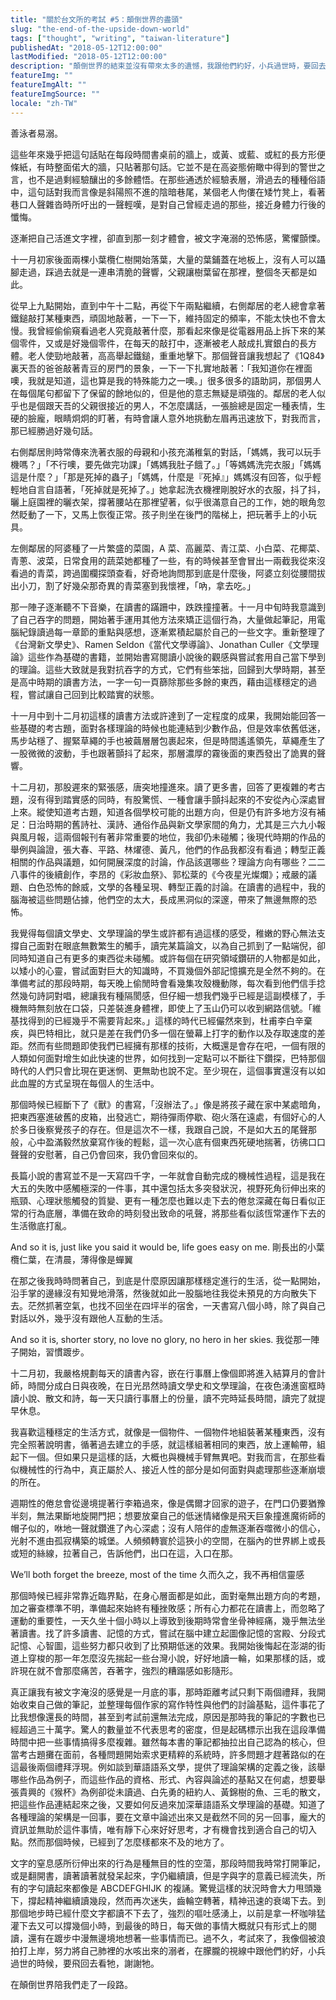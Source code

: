 ```yaml
---
title: "關於台文所的考試 #5：顛倒世界的盡頭"
slug: "the-end-of-the-upside-down-world"
tags: ["thought", "writing", "taiwan-literature"]
publishedAt: "2018-05-12T12:00:00"
lastModified: "2018-05-12T12:00:00"
description: "顛倒世界的結束並沒有帶來太多的遺憾，我跟他們約好，小兵過世時，要回去看牠"
featureImg: ""
featureImgAlt: ""
featureImgSource: ""
locale: "zh-TW"
---
```


善泳者易溺。

這些年來幾乎把這句話貼在每段時間書桌前的牆上，或黃、或藍、或紅的長方形便條紙，有時整面偌大的牆，只貼著那句話。它並不是在高姿態俯瞰中得到的警世之言，也不是過剩經驗釀出的多餘體悟。在那些通透於經驗表層，滑過去的種種俗語中，這句話對我而言像是斜陽照不進的陰暗巷尾，某個老人佝僂在矮竹凳上，看著巷口人聲雜沓時所吁出的一聲輕嘆，是對自己曾經走過的那些，接近身體力行後的懺悔。

逐漸把自己活進文字裡，卻直到那一刻才體會，被文字淹溺的恐怖感，驚懼顫慄。

十一月初家後面兩棵小葉欖仁樹開始落葉，大量的葉鋪蓋在地板上，沒有人可以躡腳走過，踩過去就是一連串清脆的聲響，父親讓樹葉留在那裡，整個冬天都是如此。

從早上九點開始，直到中午十二點，再從下午兩點繼續，右側鄰居的老人總會拿著鐵鎚敲打某種東西，頑固地敲著，一下一下，維持固定的頻率，不能太快也不會太慢。我曾經偷偷窺看過老人究竟敲著什麼，那看起來像是從電器用品上拆下來的某個零件，又或是好幾個零件，在每天的敲打中，逐漸被老人敲成扎實銀白的長方體。老人使勁地敲著，高高舉起鐵鎚，重重地擊下。那個聲音讓我想起了《1Q84》裏天吾的爸爸敲著青豆的房門的景象，一下一下扎實地敲著：「我知道你在裡面噢，我就是知道，這也算是我的特殊能力之一噢。」很多很多的語助詞，那個男人在每個尾句都留下了保留的餘地似的，但是他的意志無疑是頑強的。鄰居的老人似乎也是個跟天吾的父親很接近的男人，不怎麼講話，一張臉總是固定一種表情，生硬的臉龐，眼睛炯炯的盯著，有時會讓人意外地挑動左眉再迅速放下，對我而言，那已經勝過好幾句話。

右側鄰居則時常傳來洗著衣服的母親和小孩充滿稚氣的對話，「媽媽，我可以玩手機嗎？」「不行噢，要先做完功課」「媽媽我肚子餓了。」「等媽媽洗完衣服」「媽媽這是什麼？」「那是死掉的蟲子」「媽媽，什麼是『死掉』」媽媽沒有回答，似乎輕輕地自言自語著，「死掉就是死掉了。」她拿起洗衣機裡剛脫好水的衣服，抖了抖，曬上庭園裡的曬衣架，撐著腰站在那裡望著，似乎很滿意自己的工作，她的眼角忽然眨動了一下，又馬上恢復正常。孩子則坐在後門的階梯上，把玩著手上的小玩具。

左側鄰居的阿婆種了一片繁盛的菜園，A 菜、高麗菜、青江菜、小白菜、花椰菜、青蔥、波菜，日常食用的蔬菜她都種了一些，有的時候甚至會冒出一兩截我從來沒看過的青菜，跨過圍欄探頭查看，好奇地詢問那到底是什麼後，阿婆立刻從腰間拔出小刀，割了好幾朵那奇異的青菜塞到我懷裡，「吶，拿去吃。」

那一陣子逐漸聽不下音樂，在讀書的蹣跚中，跌跌撞撞著。十一月中旬時我意識到了自己吞字的問題，開始著手運用其他方法來矯正這個行為，大量做起筆記，用電腦紀錄讀過每一章節的重點與感想，逐漸累積起屬於自己的一些文字。重新整理了《台灣新文學史》、Ramen Seldon《當代文學導論》、Jonathan Culler《文學理論》這些作為基礎的書籍，並開始書寫閱讀小說後的觀感與嘗試套用自己當下學到的理論。這些大致就是我對抗吞字的方式，它們有些笨拙，回歸到大學時期，甚至是高中時期的讀書方法，一字一句一頁篩除那些多餘的東西，藉由這樣穩定的過程，嘗試讓自己回到比較踏實的狀態。

十一月中到十二月初這樣的讀書方法或許達到了一定程度的成果，我開始能回答一些基礎的考古題，面對各樣理論的時候也能連結到少數作品，但是效率依舊低迷，馬步站穩了、握緊草繩的手也被繭層層包裹起來，但是時間遙遙領先，草繩產生了一股微微的波動，手也跟著顫抖了起來，那層濃厚的霧後面的東西發出了詭異的聲響。

十二月初，那股遲來的緊張感，唐突地撞進來。讀了更多書，回答了更複雜的考古題，沒有得到踏實感的同時，有股驚慌、一種會讓手顫抖起來的不安從內心深處冒上來。縱使知道考古題，知道各個學校可能的出題方向，但是仍有許多地方沒有補足：日治時期的舊詩社、漢詩、通俗作品與新文學家間的角力，尤其是三六九小報與風月報，這兩個報刊有著非常重要的地位，我卻仍未碰觸；後現代時期的作品的舉例與論證，張大春、平路、林燿德、黃凡，他們的作品我都沒有看過；轉型正義相關的作品與議題，如何開展深度的討論，作品該選哪些？理論方向有哪些？二二八事件的後續創作，李昂的《彩妝血祭》、郭松棻的《今夜星光燦爛》；戒嚴的議題、白色恐怖的餘威，文學的各種呈現、轉型正義的討論。在讀書的過程中，我的腦海被這些問題佔據，他們空的太大，長成黑洞似的深邃，帶來了無邊無際的恐怖。

我覺得每個讀文學史、文學理論的學生或許都有過這樣的感受，稚嫩的野心無法支撐自己面對在眼底無數繁生的觸手，讀完某篇論文，以為自己抓到了一點端倪，卻同時知道自己有更多的東西從未碰觸。或許每個在研究領域鑽研的人物都是如此，以矮小的心靈，嘗試面對巨大的知識時，不買幾個外部記憶擴充是全然不夠的。在準備考試的那段時期，每天晚上偷閒時會看幾集攻殼機動隊，每次看到他們信手捻然幾句詩詞對唱，總讓我有種隔閡感，但仔細一想我們幾乎已經是這副模樣了，手機無時無刻放在口袋，只差裝進身體裡，即使上了玉山仍可以收到網路信號。「維基找得到的已經幾乎不需要背起來。」這樣的時代已經儼然來到，杜甫李白辛棄疾，與巴特相比，就只是差在我們仍多一個在螢幕上打字的動作以及存取速度的差距。然而有些問題即使我們已經擁有那樣的技術，大概還是會存在吧，一個有限的人類如何面對增生如此快速的世界，如何找到一定點可以不斷往下鑽探，巴特那個時代的人們只會比現在更迷惘、更無助也說不定。至少現在，這個事實還沒有以如此血腥的方式呈現在每個人的生活中。

那個時候已經斷下了《獸》的書寫，「沒辦法了。」像是將孩子藏在家中某處暗角，把東西塞進破舊的皮箱，出發逃亡，期待彈雨停歇、砲火落在遠處，有個好心的人於多日後察覺孩子的存在。但是這次不一樣，我跟自己說，不是如大五的尾聲那般，心中盈滿毅然放棄寫作後的輕鬆，這一次心底有個東西死硬地揣著，彷彿口口聲聲的安慰著，自己仍會回來，我仍會回來似的。

長篇小說的書寫並不是一天寫四千字，一年就會自動完成的機械性過程，這是我在大五的失敗中感觸極深的一件事，其中還包括太多突發狀況，視野死角衍伸出來的瓶頸、心理狀態觸發的質變、更有一種怎麼也難以走下去的倦怠深藏在每日看似正常的行為底層，準備在致命的時刻發出致命的吼聲，將那些看似該恆常運作下去的生活徹底打亂。

And so it is, just like you said it would be, life goes easy on me.
剛長出的小葉欖仁葉，在清晨，薄得像是蟬翼

在那之後我時時問著自己，到底是什麼原因讓那樣穩定進行的生活，從一點開始，沿手掌的邊緣沒有知覺地滑落，然後就如此一股腦地往我從未預見的方向散失下去。茫然抓著空氣，也找不回坐在四坪半的宿舍，一天書寫八個小時，除了與自己對話以外，幾乎沒有跟他人互動的生活。

And so it is, shorter story, no love no glory, no hero in her skies.
我從那一陣子開始，習慣踱步。

十二月初，我嚴格規劃每天的讀書內容，嵌在行事曆上像個即將進入結算月的會計師，時間分成白日與夜晚，在日光昂然時讀文學史和文學理論，在夜色湧進窗框時讀小說、散文和詩，每一天只讀行事曆上的份量，讀不完時延長時間，讀完了就提早休息。

我喜歡這種穩定的生活方式，就像是一個物件、一個物件地組裝著某種東西，沒有完全照著說明書，循著過去建立的手感，就這樣組著相同的東西，放上運輸帶，組起下一個。但如果只是這樣的話，大概也與機械手臂無異吧。對我而言，在那些看似機械性的行為中，真正屬於人、接近人性的部分是如何面對與處理那些逐漸崩壞的所在。

週期性的倦怠會從邊境提著行李箱過來，像是偶爾才回家的遊子，在門口仍要猶豫半刻，無法果斷地旋開門把；想要放棄自己的低迷情緒像是飛天巨象撞進魔術師的帽子似的，咻地一聲就鑽進了內心深處；沒有人陪伴的虛無逐漸吞噬微小的信心，光射不進由孤寂構築的城堡。人頻頻轉寰於這狹小的空間，在腦內的世界綁上或長或短的絲線，拉著自己，告訴他們，出口在這，入口在那。

We’ll both forget the breeze, most of the time
久而久之，我不再相信靈感

那個時候已經非常靠近臨界點，在身心層面都是如此，面對毫無出題方向的考題，加之審查標準不明，準備起來始終有種挫敗感；所有心力都花在讀書上，而忽略了運動的重要性，一天久坐十個小時以上導致到後期時常會坐骨神經痛，幾乎無法坐著讀書。找了許多讀書、記憶的方式，嘗試在腦中建立起圖像記憶的宮殿、分段式記憶、心智圖，這些努力都只收到了比預期低迷的效果。我開始後悔起在澎湖的街道上穿梭的那一年怎麼沒先揣起一些台灣小說，好好地讀一輪，如果那樣的話，或許現在就不會那麼痛苦，吞著字，強烈的糟蹋感如影隨形。

真正讓我有被文字淹沒的感覺是一月底的事，那時距離考試只剩下兩個禮拜，我開始收束自己做的筆記，並整理每個作家的寫作特性與他們的討論基點，這件事花了比我想像還長的時間，甚至到考試前還無法完成，原因是那時我的筆記的字數也已經超過三十萬字。驚人的數量並不代表思考的密度，但是起碼標示出我在這段準備時間中把一些事情搞得多麼複雜。雖然每本書的筆記都抽拉出自己認為的核心，但當考古題攤在面前，各種問題開始索求更精粹的系統時，許多問題才趕著路似的在這最後兩個禮拜浮現。例如談到華語語系文學，提供了理論架構的定義之後，該舉哪些作品為例子，而這些作品的資格、形式、內容與論述的基點又在何處，想要舉張貴興的《猴杯》為例卻從未讀過、白先勇的紐約人、黃錦樹的魚、三毛的散文，把這些作品連結起來之後，又要如何反過來加深華語語系文學理論的基礎。知道了各種理論的架構是一回事，要在文章中論述出來又是截然不同的另一回事，龐大的資訊並無助於這件事情，唯有靜下心來好好思考，才有機會找到適合自己的切入點。然而那個時候，已經到了怎麼樣都來不及的地方了。

文字的窒息感所衍伸出來的行為是種無目的性的空蕩，那段時間我時常打開筆記，或是翻開書，讀著讀著就發呆起來，字仍繼續讀，但是字與字的意義已經流失，所有的字句讀起來都像是 ABCDEFGHIJK 的複誦。驚覺這樣的狀況時會大力甩頭幾下，撐起精神繼續讀幾段，然而再次迷失，齒輪空轉著，精神迅速的衰竭下去。到那個地步時已經什麼文字都讀不下去了，強烈的嘔吐感湧上，以前是拿一杯咖啡猛灌下去又可以撐幾個小時，到最後的時日，每天做的事情大概就只有形式上的閱讀，還有在踱步中漫無邊境地想著一些事情而已。過不久，考試來了，我像個被浪拍打上岸，努力將自己肺裡的水咳出來的溺者，在朦朧的視線中跟他們約好，小兵過世的時候，要飛回去看牠，謝謝牠。

在顛倒世界陪我們走了一段路。
